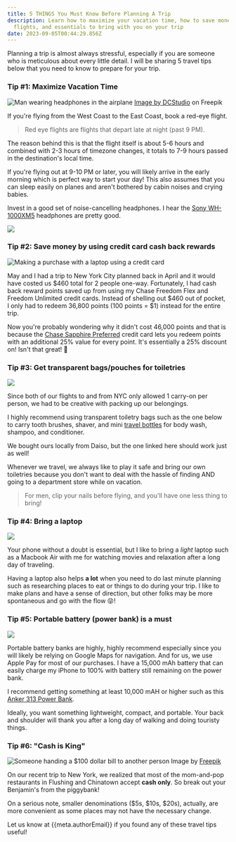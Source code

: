 ```yaml
---
title: 5 THINGS You Must Know Before Planning A Trip
description: Learn how to maximize your vacation time, how to save money on your
  flights, and essentials to bring with you on your trip
date: 2023-09-05T00:44:29.856Z
---
```

Planning a trip is almost always stressful, especially if you are someone who is meticulous about every little detail. I will be sharing 5 travel tips below that you need to know to prepare for your trip.

### Tip #1: Maximize Vacation Time

![Man wearing headphones in the airplane](/blog/images/uploads/man-wearing-headphones-in-the-airplane.jpg "Man wearing headphones in the airplane")
<a href="https://www.freepik.com/free-photo/entrepreneur-talking-videocall-conference-airplane-flying-economy-class-using-online-remote-teleconference-call-laptop-travelling-with-internet-meeting_28175510.htm#query=headphones%20airplane&position=11&from_view=search&track=ais">Image by DCStudio</a> on Freepik

If you're flying from the West Coast to the East Coast, book a red-eye flight.

> Red eye flights are flights that depart late at night (past 9 PM).

The reason behind this is that the flight itself is about 5-6 hours and combined with 2-3 hours of timezone changes, it totals to 7-9 hours passed in the destination's local time. 

If you're flying out at 9-10 PM or later, you will likely arrive in the early morning which is perfect way to start your day! This also assumes that you can sleep easily on planes and aren't bothered by cabin noises and crying babies. 

Invest in a good set of noise-cancelling headphones. I hear the [Sony WH-1000XM5](https://amzn.to/3sDTRAz) headphones are pretty good.

<a href="https://www.amazon.com/Sony-WH-1000XM5-Headphones-Hands-Free-WH1000XM5/dp/B0BXYCS74H?keywords=sony%2Bwh-1000xm5&qid=1693814090&sbo=RZvfv%2F%2FHxDF%2BO5021pAnSA%3D%3D&sprefix=sony%2B%2Caps%2C152&sr=8-3&th=1&linkCode=li3&tag=budgetconsc07-20&linkId=a2f2096f6f2fb00ec60e72be069a8c5b&language=en_US&ref_=as_li_ss_il" target="_blank"><img border="0" src="//ws-na.amazon-adsystem.com/widgets/q?_encoding=UTF8&ASIN=B0BXYCS74H&Format=_SL250_&ID=AsinImage&MarketPlace=US&ServiceVersion=20070822&WS=1&tag=budgetconsc07-20&language=en_US" ></a><img src="https://ir-na.amazon-adsystem.com/e/ir?t=budgetconsc07-20&language=en_US&l=li3&o=1&a=B0BXYCS74H" width="1" height="1" border="0" alt="" style="border:none !important; margin:0px !important;" />

### Tip #2: Save money by using credit card cash back rewards
![Making a purchase with a laptop using a credit card](/blog/images/uploads/purchasing-online-with-credit-card-using-laptop.jpg "Making a purchase with a laptop using a credit card")

May and I had a trip to New York City planned back in April and it would have costed us $460 total for 2 people one-way. Fortunately, I had cash back reward points saved up from using my Chase Freedom Flex and Freedom Unlimited credit cards. Instead of shelling out $460 out of pocket, I only had to redeem 36,800 points (100 points = $1) instead for the entire trip. 

Now you're probably wondering why it didn't cost 46,000 points and that is because the [Chase Sapphire Preferred](https://www.referyourchasecard.com/6j/OCD838ZVKE) credit card lets you redeem points with an additional 25% value for every point. It's essentially a 25% discount on! Isn't that great! 🤠

### Tip #3: Get transparent bags/pouches for toiletries

<a href="https://www.amazon.com/Toiletry-Packism-Approved-Cosmetic-Compliant/dp/B07Z8QZPMG?keywords=airport+liquid+travel+bag&qid=1693808632&sprefix=airport+liquid+%2Caps%2C159&sr=8-3&linkCode=li3&tag=budgetconsc07-20&linkId=93c28a4cf8c5e59f731ae228ebbba5dd&language=en_US&ref_=as_li_ss_il" target="_blank"><img border="0" src="//ws-na.amazon-adsystem.com/widgets/q?_encoding=UTF8&ASIN=B07Z8QZPMG&Format=_SL250_&ID=AsinImage&MarketPlace=US&ServiceVersion=20070822&WS=1&tag=budgetconsc07-20&language=en_US" ></a><img src="https://ir-na.amazon-adsystem.com/e/ir?t=budgetconsc07-20&language=en_US&l=li3&o=1&a=B07Z8QZPMG" width="1" height="1" border="0" alt="" style="border:none !important; margin:0px !important;" />

Since both of our flights to and from NYC only allowed 1 carry-on per person, we had to be creative with packing up our belongings. 

I highly recommend using transparent toiletry bags such as the one below to carry tooth brushes, shaver, and mini [travel bottles](https://amzn.to/45MOhu2) for body wash, shampoo, and conditioner. 

We bought ours locally from Daiso, but the one linked here should work just as well! 



Whenever we travel, we always like to play it safe and bring our own toiletries because you don't want to deal with the hassle of finding AND going to a department store while on vacation. 

> For men, clip your nails before flying, and you'll have one less thing to bring!

### Tip #4: Bring a laptop

<a href="https://www.amazon.com/Apple-2023-MacBook-Laptop-chip/dp/B0CDJRL5RZ?crid=1FFG2JO0SNCEQ&keywords=macbook%2Bair&qid=1693876661&sprefix=macbook%2Bai%2Caps%2C194&sr=8-2&ufe=app_do%3Aamzn1.fos.765d4786-5719-48b9-b588-eab9385652d5&th=1&linkCode=li3&tag=budgetconsc07-20&linkId=ac907c297075b4895309dd454f365655&language=en_US&ref_=as_li_ss_il" target="_blank"><img border="0" src="//ws-na.amazon-adsystem.com/widgets/q?_encoding=UTF8&ASIN=B0CDJRL5RZ&Format=_SL250_&ID=AsinImage&MarketPlace=US&ServiceVersion=20070822&WS=1&tag=budgetconsc07-20&language=en_US" ></a><img src="https://ir-na.amazon-adsystem.com/e/ir?t=budgetconsc07-20&language=en_US&l=li3&o=1&a=B0CDJRL5RZ" width="1" height="1" border="0" alt="" style="border:none !important; margin:0px !important;" />

Your phone without a doubt is essential, but I like to bring a *light* laptop such as a Macbook Air with me for watching movies and relaxation after a long day of traveling. 

Having a laptop also helps **a lot** when you need to do last minute planning such as researching places to eat or things to do during your trip. I like to make plans and have a sense of direction, but other folks may be more spontaneous and go with the flow 😝!

### Tip #5: Portable battery (power bank) is a must

<a href="https://www.amazon.com/Anker-Ultra-Compact-High-Speed-VoltageBoost-Technology/dp/B07QXV6N1B?crid=3IL6S6ETL8ICZ&keywords=portable%2Bbattery&qid=1693875354&sprefix=portable%2Bbatt%2Caps%2C188&sr=8-4&th=1&linkCode=li3&tag=budgetconsc07-20&linkId=968bbc7d9832016283ca8208149a26d5&language=en_US&ref_=as_li_ss_il" target="_blank"><img border="0" src="//ws-na.amazon-adsystem.com/widgets/q?_encoding=UTF8&ASIN=B07QXV6N1B&Format=_SL250_&ID=AsinImage&MarketPlace=US&ServiceVersion=20070822&WS=1&tag=budgetconsc07-20&language=en_US" ></a><img src="https://ir-na.amazon-adsystem.com/e/ir?t=budgetconsc07-20&language=en_US&l=li3&o=1&a=B07QXV6N1B" width="1" height="1" border="0" alt="" style="border:none !important; margin:0px !important;" />

Portable battery banks are highly, highly recommend especially since you will likely be relying on Google Maps for navigation. And for us, we use Apple Pay for most of our purchases. I have a 15,000 mAh battery that can easily charge my iPhone to 100% with battery still remaining on the power bank. 

I recommend getting something at least 10,000 mAH or higher such as this [Anker 313 Power Bank](https://amzn.to/3r2wkcb). 

Ideally, you want something lightweight, compact, and portable. Your back and shoulder will thank you after a long day of walking and doing touristy things.

### Tip #6: "Cash is King"

![Someone handing a $100 dollar bill to another person](/blog/images/uploads/handing-100-dollar-bill-to-someone.jpg "Someone handing a $100 dollar bill to another person")
Image by <a href="https://www.freepik.com/free-photo/man-servant-getting-payed-by-owner_30118255.htm#query=buying%20with%20cash&position=19&from_view=search&track=ais">Freepik</a>

On our recent trip to New York, we realized that most of the mom-and-pop restaurants in Flushing and Chinatown accept **cash only**. So break out your Benjamin's from the piggybank! 

On a serious note, smaller denominations ($5s, $10s, $20s), actually, are more convenient as some places may not have the necessary change.

Let us know at {{meta.authorEmail}} if you found any of these travel tips useful!